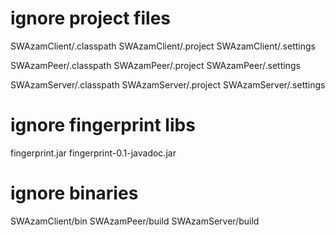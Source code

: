 # ignore project files
SWAzamClient/.classpath
SWAzamClient/.project
SWAzamClient/.settings

SWAzamPeer/.classpath
SWAzamPeer/.project
SWAzamPeer/.settings

SWAzamServer/.classpath
SWAzamServer/.project
SWAzamServer/.settings

# ignore fingerprint libs

fingerprint.jar
fingerprint-0.1-javadoc.jar

# ignore binaries

SWAzamClient/bin
SWAzamPeer/build
SWAzamServer/build
